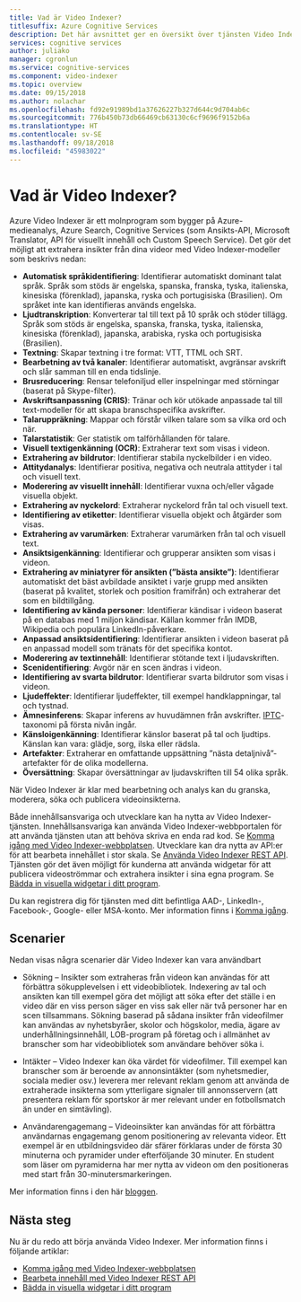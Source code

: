 ```yaml
---
title: Vad är Video Indexer?
titlesuffix: Azure Cognitive Services
description: Det här avsnittet ger en översikt över tjänsten Video Indexer.
services: cognitive services
author: juliako
manager: cgronlun
ms.service: cognitive-services
ms.component: video-indexer
ms.topic: overview
ms.date: 09/15/2018
ms.author: nolachar
ms.openlocfilehash: fd92e91989bd1a37626227b327d644c9d704ab6c
ms.sourcegitcommit: 776b450b73db66469cb63130c6cf9696f9152b6a
ms.translationtype: HT
ms.contentlocale: sv-SE
ms.lasthandoff: 09/18/2018
ms.locfileid: "45983022"
---
```

# <a name="what-is-video-indexer"></a>Vad är Video Indexer?

Azure Video Indexer är ett molnprogram som bygger på Azure-medieanalys, Azure Search, Cognitive Services (som Ansikts-API, Microsoft Translator, API för visuellt innehåll och Custom Speech Service). Det gör det möjligt att extrahera insikter från dina videor med Video Indexer-modeller som beskrivs nedan:
 
- **Automatisk språkidentifiering**: Identifierar automatiskt dominant talat språk. Språk som stöds är engelska, spanska, franska, tyska, italienska, kinesiska (förenklad), japanska, ryska och portugisiska (Brasilien). Om språket inte kan identifieras används engelska.
- **Ljudtranskription**: Konverterar tal till text på 10 språk och stöder tillägg. Språk som stöds är engelska, spanska, franska, tyska, italienska, kinesiska (förenklad), japanska, arabiska, ryska och portugisiska (Brasilien).
- **Textning**: Skapar textning i tre format: VTT, TTML och SRT.
- **Bearbetning av två kanaler**: Identifierar automatiskt, avgränsar avskrift och slår samman till en enda tidslinje.
- **Brusreducering**: Rensar telefoniljud eller inspelningar med störningar (baserat på Skype-filter).
- **Avskriftsanpassning (CRIS)**: Tränar och kör utökade anpassade tal till text-modeller för att skapa branschspecifika avskrifter.
- **Talaruppräkning**: Mappar och förstår vilken talare som sa vilka ord och när.
- **Talarstatistik**: Ger statistik om talförhållanden för talare.
- **Visuell textigenkänning (OCR)**: Extraherar text som visas i videon.
- **Extrahering av bildrutor**: Identifierar stabila nyckelbilder i en video.
- **Attitydanalys**: Identifierar positiva, negativa och neutrala attityder i tal och visuell text.
- **Moderering av visuellt innehåll**: Identifierar vuxna och/eller vågade visuella objekt.
- **Extrahering av nyckelord**: Extraherar nyckelord från tal och visuell text.
- **Identifiering av etiketter**: Identifierar visuella objekt och åtgärder som visas.
- **Extrahering av varumärken**: Extraherar varumärken från tal och visuell text.
- **Ansiktsigenkänning**: Identifierar och grupperar ansikten som visas i videon.
- **Extrahering av miniatyrer för ansikten (”bästa ansikte”)**: Identifierar automatiskt det bäst avbildade ansiktet i varje grupp med ansikten (baserat på kvalitet, storlek och position framifrån) och extraherar det som en bildtillgång.
- **Identifiering av kända personer**: Identifierar kändisar i videon baserat på en databas med 1 miljon kändisar. Källan kommer från IMDB, Wikipedia och populära LinkedIn-påverkare.
- **Anpassad ansiktsidentifiering**: Identifierar ansikten i videon baserat på en anpassad modell som tränats för det specifika kontot.
- **Moderering av textinnehåll**: Identifierar stötande text i ljudavskriften.
- **Scenidentifiering**: Avgör när en scen ändras i videon.
- **Identifiering av svarta bildrutor**: Identifierar svarta bildrutor som visas i videon.
- **Ljudeffekter**: Identifierar ljudeffekter, till exempel handklappningar, tal och tystnad.
- **Ämnesinferens**: Skapar inferens av huvudämnen från avskrifter. [IPTC](https://iptc.org/standards/media-topics/)-taxonomi på första nivån ingår.
- **Känsloigenkänning**: Identifierar känslor baserat på tal och ljudtips. Känslan kan vara: glädje, sorg, ilska eller rädsla.
- **Artefakter**: Extraherar en omfattande uppsättning ”nästa detaljnivå”-artefakter för de olika modellerna.
- **Översättning**: Skapar översättningar av ljudavskriften till 54 olika språk.

När Video Indexer är klar med bearbetning och analys kan du granska, moderera, söka och publicera videoinsikterna.

Både innehållsansvariga och utvecklare kan ha nytta av Video Indexer-tjänsten. Innehållsansvariga kan använda Video Indexer-webbportalen för att använda tjänsten utan att behöva skriva en enda rad kod. Se [Komma igång med Video Indexer-webbplatsen](video-indexer-get-started.md). Utvecklare kan dra nytta av API:er för att bearbeta innehållet i stor skala. Se [Använda Video Indexer REST API](video-indexer-use-apis.md). Tjänsten gör det även möjligt för kunderna att använda widgetar för att publicera videoströmmar och extrahera insikter i sina egna program. Se [Bädda in visuella widgetar i ditt program](video-indexer-embed-widgets.md).

Du kan registrera dig för tjänsten med ditt befintliga AAD-, LinkedIn-, Facebook-, Google- eller MSA-konto. Mer information finns i [Komma igång](video-indexer-get-started.md).

## <a name="scenarios"></a>Scenarier

Nedan visas några scenarier där Video Indexer kan vara användbart

- Sökning – Insikter som extraheras från videon kan användas för att förbättra sökupplevelsen i ett videobibliotek. Indexering av tal och ansikten kan till exempel göra det möjligt att söka efter det ställe i en video där en viss person säger en viss sak eller när två personer har en scen tillsammans. Sökning baserad på sådana insikter från videofilmer kan användas av nyhetsbyråer, skolor och högskolor, media, ägare av underhållningsinnehåll, LOB-program på företag och i allmänhet av branscher som har videobibliotek som användare behöver söka i.

- Intäkter – Video Indexer kan öka värdet för videofilmer. Till exempel kan branscher som är beroende av annonsintäkter (som nyhetsmedier, sociala medier osv.) leverera mer relevant reklam genom att använda de extraherade insikterna som ytterligare signaler till annonsservern (att presentera reklam för sportskor är mer relevant under en fotbollsmatch än under en simtävling).

- Användarengagemang – Videoinsikter kan användas för att förbättra användarnas engagemang genom positionering av relevanta videor. Ett exempel är en utbildningsvideo där sfärer förklaras under de första 30 minuterna och pyramider under efterföljande 30 minuter. En student som läser om pyramiderna har mer nytta av videon om den positioneras med start från 30-minutersmarkeringen.

Mer information finns i den här [bloggen](http://aka.ms/videoindexerblog).

## <a name="next-steps"></a>Nästa steg

Nu är du redo att börja använda Video Indexer. Mer information finns i följande artiklar:

- [Komma igång med Video Indexer-webbplatsen](video-indexer-get-started.md)
- [Bearbeta innehåll med Video Indexer REST API](video-indexer-use-apis.md)
- [Bädda in visuella widgetar i ditt program](video-indexer-embed-widgets.md)
